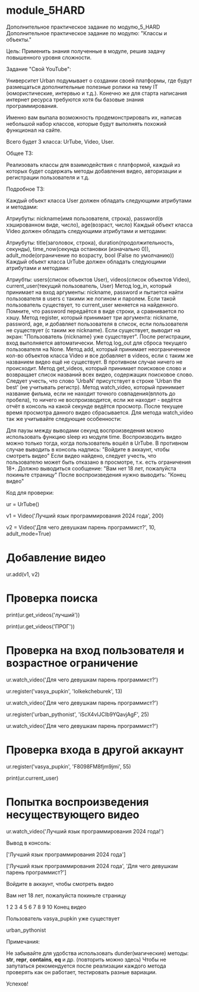 # module_5HARD
Дополнительное практическое задание по модулю_5_HARD
Дополнительное практическое задание по модулю: "Классы и объекты."



Цель: Применить знания полученные в модуле, решив задачу повышенного уровня сложности.



Задание "Свой YouTube":

Университет Urban подумывает о создании своей платформы, где будут размещаться дополнительные полезные ролики на тему IT (юмористические, интервью и т.д.). Конечно же для старта написания интернет ресурса требуются хотя бы базовые знания программирования.



Именно вам выпала возможность продемонстрировать их, написав небольшой набор классов, которые будут выполнять похожий функционал на сайте.



Всего будет 3 класса: UrTube, Video, User.



Общее ТЗ:

Реализовать классы для взаимодействия с платформой, каждый из которых будет содержать методы добавления видео, авторизации и регистрации пользователя и т.д.



Подробное ТЗ:



Каждый объект класса User должен обладать следующими атрибутами и методами:

Атриубуты: nickname(имя пользователя, строка), password(в хэшированном виде, число), age(возраст, число)
Каждый объект класса Video должен обладать следующими атрибутами и методами:

Атриубуты: title(заголовок, строка), duration(продолжительность, секунды), time_now(секунда остановки (изначально 0)), adult_mode(ограничение по возрасту, bool (False по умолчанию))
Каждый объект класса UrTube должен обладать следующими атрибутами и методами:

 Атриубты: users(список объектов User), videos(список объектов Video), current_user(текущий пользователь, User)
Метод log_in, который принимает на вход аргументы: nickname, password и пытается найти пользователя в users с такими же логином и паролем. Если такой пользователь существует, то current_user меняется на найденного. Помните, что password передаётся в виде строки, а сравнивается по хэшу.
Метод register, который принимает три аргумента: nickname, password, age, и добавляет пользователя в список, если пользователя не существует (с таким же nickname). Если существует, выводит на экран: "Пользователь {nickname} уже существует". После регистрации, вход выполняется автоматически.
Метод log_out для сброса текущего пользователя на None.
Метод add, который принимает неограниченное кол-во объектов класса Video и все добавляет в videos, если с таким же названием видео ещё не существует. В противном случае ничего не происходит.
Метод get_videos, который принимает поисковое слово и возвращает список названий всех видео, содержащих поисковое слово. Следует учесть, что слово 'UrbaN' присутствует в строке 'Urban the best' (не учитывать регистр).
Метод watch_video, который принимает название фильма, если не находит точного совпадения(вплоть до пробела), то ничего не воспроизводится, если же находит - ведётся отчёт в консоль на какой секунде ведётся просмотр. После текущее время просмотра данного видео сбрасывается.
Для метода watch_video так же учитывайте следующие особенности:

Для паузы между выводами секунд воспроизведения можно использовать функцию sleep из модуля time.
Воспроизводить видео можно только тогда, когда пользователь вошёл в UrTube. В противном случае выводить в консоль надпись: "Войдите в аккаунт, чтобы смотреть видео"
Если видео найдено, следует учесть, что пользователю может быть отказано в просмотре, т.к. есть ограничения 18+. Должно выводиться сообщение: "Вам нет 18 лет, пожалуйста покиньте страницу"
После воспроизведения нужно выводить: "Конец видео"


Код для проверки:

ur = UrTube()

v1 = Video('Лучший язык программирования 2024 года', 200)

v2 = Video('Для чего девушкам парень программист?', 10, adult_mode=True)



# Добавление видео

ur.add(v1, v2)



# Проверка поиска

print(ur.get_videos('лучший'))

print(ur.get_videos('ПРОГ'))



# Проверка на вход пользователя и возрастное ограничение

ur.watch_video('Для чего девушкам парень программист?')

ur.register('vasya_pupkin', 'lolkekcheburek', 13)

ur.watch_video('Для чего девушкам парень программист?')

ur.register('urban_pythonist', 'iScX4vIJClb9YQavjAgF', 25)

ur.watch_video('Для чего девушкам парень программист?')



# Проверка входа в другой аккаунт

ur.register('vasya_pupkin', 'F8098FM8fjm9jmi', 55)

print(ur.current_user)



# Попытка воспроизведения несуществующего видео

ur.watch_video('Лучший язык программирования 2024 года!')



Вывод в консоль:

['Лучший язык программирования 2024 года']

['Лучший язык программирования 2024 года', 'Для чего девушкам парень программист?']

Войдите в аккаунт, чтобы смотреть видео

Вам нет 18 лет, пожалуйста покиньте страницу

1 2 3 4 5 6 7 8 9 10 Конец видео

Пользователь vasya_pupkin уже существует

urban_pythonist



Примечания:

Не забывайте для удобства использовать dunder(магические) методы: __str__, __repr__, __contains__, __eq__ и др. (повторить можно здесь)
Чтобы не запутаться рекомендуется после реализации каждого метода проверять как он работает, тестировать разные вариации.


Успехов!
